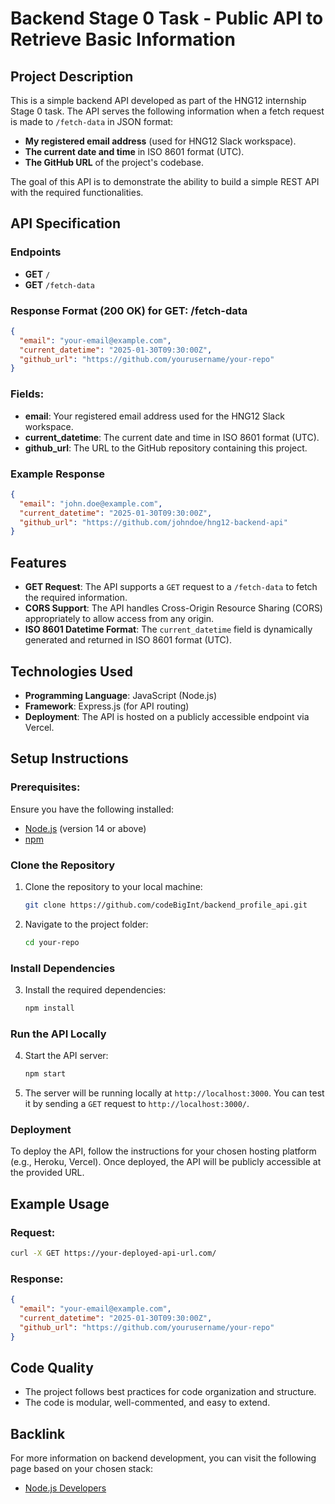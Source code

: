 # Backend Stage 0 Task - Public API to Retrieve Basic Information

## Project Description
This is a simple backend API developed as part of the HNG12 internship Stage 0 task. The API serves the following information  when a fetch request is made to `/fetch-data` in JSON format:

- **My registered email address** (used for HNG12 Slack workspace).
- **The current date and time** in ISO 8601 format (UTC).
- **The GitHub URL** of the project's codebase.

The goal of this API is to demonstrate the ability to build a simple REST API with the required functionalities.

## API Specification

### Endpoints

- **GET** `/`
- **GET** `/fetch-data`

### Response Format (200 OK) for GET: /fetch-data
```json
{
  "email": "your-email@example.com",
  "current_datetime": "2025-01-30T09:30:00Z",
  "github_url": "https://github.com/yourusername/your-repo"
}
```

### Fields:
- **email**: Your registered email address used for the HNG12 Slack workspace.
- **current_datetime**: The current date and time in ISO 8601 format (UTC).
- **github_url**: The URL to the GitHub repository containing this project.

### Example Response
```json
{
  "email": "john.doe@example.com",
  "current_datetime": "2025-01-30T09:30:00Z",
  "github_url": "https://github.com/johndoe/hng12-backend-api"
}
```

## Features
- **GET Request**: The API supports a `GET` request to a `/fetch-data` to fetch the required information.
- **CORS Support**: The API handles Cross-Origin Resource Sharing (CORS) appropriately to allow access from any origin.
- **ISO 8601 Datetime Format**: The `current_datetime` field is dynamically generated and returned in ISO 8601 format (UTC).

## Technologies Used
- **Programming Language**: JavaScript (Node.js)
- **Framework**: Express.js (for API routing)
- **Deployment**: The API is hosted on a publicly accessible endpoint via Vercel.
  
## Setup Instructions

### Prerequisites:
Ensure you have the following installed:
- [Node.js](https://nodejs.org) (version 14 or above)
- [npm](https://www.npmjs.com/)

### Clone the Repository
1. Clone the repository to your local machine:
    ```bash
    git clone https://github.com/codeBigInt/backend_profile_api.git
    ```
2. Navigate to the project folder:
    ```bash
    cd your-repo
    ```

### Install Dependencies
3. Install the required dependencies:
    ```bash
    npm install
    ```

### Run the API Locally
4. Start the API server:
    ```bash
    npm start
    ```
5. The server will be running locally at `http://localhost:3000`. You can test it by sending a `GET` request to `http://localhost:3000/`.

### Deployment
To deploy the API, follow the instructions for your chosen hosting platform (e.g., Heroku, Vercel). Once deployed, the API will be publicly accessible at the provided URL.

## Example Usage

### Request:
```bash
curl -X GET https://your-deployed-api-url.com/
```

### Response:
```json
{
  "email": "your-email@example.com",
  "current_datetime": "2025-01-30T09:30:00Z",
  "github_url": "https://github.com/yourusername/your-repo"
}
```

## Code Quality
- The project follows best practices for code organization and structure.
- The code is modular, well-commented, and easy to extend.
  
## Backlink
For more information on backend development, you can visit the following page based on your chosen stack:
- [Node.js Developers](https://hng.tech/hire/nodejs-developers)


